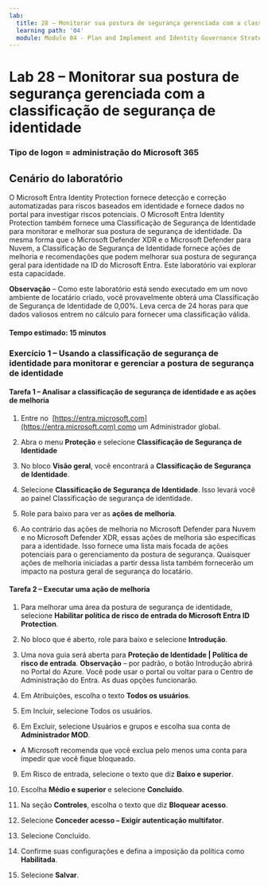 ```yaml
---
lab:
  title: 28 – Monitorar sua postura de segurança gerenciada com a classificação de segurança de identidade
  learning path: '04'
  module: Module 04 - Plan and Implement and Identity Governance Strategy
---
```


# Lab 28 – Monitorar sua postura de segurança gerenciada com a classificação de segurança de identidade

### Tipo de logon = administração do Microsoft 365

## Cenário do laboratório

O Microsoft Entra Identity Protection fornece detecção e correção automatizadas para riscos baseados em identidade e fornece dados no portal para investigar riscos potenciais. O Microsoft Entra Identity Protection também fornece uma Classificação de Segurança de Identidade para monitorar e melhorar sua postura de segurança de identidade.  Da mesma forma que o Microsoft Defender XDR e o Microsoft Defender para Nuvem, a Classificação de Segurança de Identidade fornece ações de melhoria e recomendações que podem melhorar sua postura de segurança geral para identidade na ID do Microsoft Entra.  Este laboratório vai explorar esta capacidade. 

**Observação** – Como este laboratório está sendo executado em um novo ambiente de locatário criado, você provavelmente obterá uma Classificação de Segurança de Identidade de 0,00%.  Leva cerca de 24 horas para que dados valiosos entrem no cálculo para fornecer uma classificação válida.

#### Tempo estimado: 15 minutos

### Exercício 1 – Usando a classificação de segurança de identidade para monitorar e gerenciar a postura de segurança de identidade

#### Tarefa 1 – Analisar a classificação de segurança de identidade e as ações de melhoria

1. Entre no  [https://entra.microsoft.com](https://entra.microsoft.com) como um Administrador global.

2. Abra o menu **Proteção** e selecione **Classificação de Segurança de Identidade**

3. No bloco **Visão geral**, você encontrará a **Classificação de Segurança de Identidade**.

4. Selecione **Classificação de Segurança de Identidade**.  Isso levará você ao painel Classificação de segurança de identidade.

5. Role para baixo para ver as **ações de melhoria**.

6. Ao contrário das ações de melhoria no Microsoft Defender para Nuvem e no Microsoft Defender XDR, essas ações de melhoria são específicas para a identidade.  Isso fornece uma lista mais focada de ações potenciais para o gerenciamento da postura de segurança.  Quaisquer ações de melhoria iniciadas a partir dessa lista também fornecerão um impacto na postura geral de segurança do locatário. 

#### Tarefa 2 – Executar uma ação de melhoria

1. Para melhorar uma área da postura de segurança de identidade, selecione **Habilitar política de risco de entrada do Microsoft Entra ID Protection**.

2. No bloco que é aberto, role para baixo e selecione **Introdução**.

3. Uma nova guia será aberta para **Proteção de Identidade | Política de risco de entrada**.
 **Observação** – por padrão, o botão Introdução abrirá no Portal do Azure. Você pode usar o portal ou voltar para o Centro de Administração do Entra. As duas opções funcionarão.

6. Em Atribuições, escolha o texto **Todos os usuários**.

7. Em Incluir, selecione Todos os usuários.

8. Em Excluir, selecione Usuários e grupos e escolha sua conta de **Administrador MOD**.

  - A Microsoft recomenda que você exclua pelo menos uma conta para impedir que você fique bloqueado.

9. Em Risco de entrada, selecione o texto que diz **Baixo e superior**.

10. Escolha **Médio e superior** e selecione **Concluído**.

10. Na seção **Controles**, escolha o texto que diz **Bloquear acesso**.

11. Selecione **Conceder acesso – Exigir autenticação multifator**.

11. Selecione Concluído.

14. Confirme suas configurações e defina a imposição da política como **Habilitada**.

15. Selecione **Salvar**.
